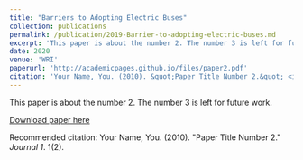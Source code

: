 ```yaml
---
title: "Barriers to Adopting Electric Buses"
collection: publications
permalink: /publication/2019-Barrier-to-adopting-electric-buses.md
excerpt: 'This paper is about the number 2. The number 3 is left for future work.'
date: 2020
venue: 'WRI'
paperurl: 'http://academicpages.github.io/files/paper2.pdf'
citation: 'Your Name, You. (2010). &quot;Paper Title Number 2.&quot; <i>Journal 1</i>. 1(2).'
---
```

This paper is about the number 2. The number 3 is left for future work.

[Download paper here](http://academicpages.github.io/files/paper2.pdf)

Recommended citation: Your Name, You. (2010). "Paper Title Number 2." <i>Journal 1</i>. 1(2).
